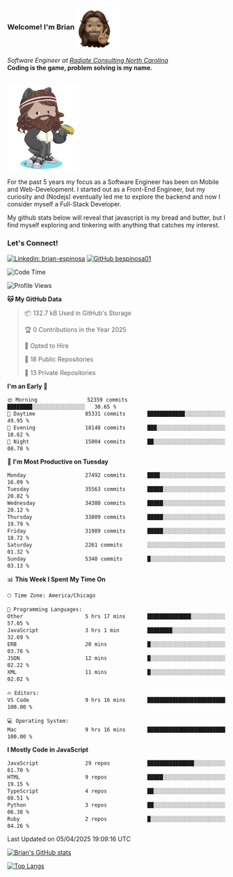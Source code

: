 ###  Welcome! I'm Brian <img align="center" src="https://github.com/bespinosa01/bespinosa01/blob/main/assets/peace-animoji.png" height="100" /></h2>
<p><em>Software Engineer at <a href="https://www.radiateconsulting.coop/north-carolina-tech-coop">Radiate Consulting North Carolina</a>
 <br/>
<!-- </br>Developer Consultant at <a href="https://codethedream.org/">Code The Dream</a> -->
</em> <b>Coding is the game, problem solving is my name.</b></p>

<br/>


 <img align="center" src="https://github.com/bespinosa01/bespinosa01/blob/main/assets/octo-me.png" height="200" /> 
 <p>
 For the past 5 years my focus as a Software Engineer has been on Mobile and Web-Development. I started out as a Front-End Engineer, but my curiosity and (Nodejs) eventually led me to explore the backend and now I consider myself a Full-Stack Developer.
</p>
<p>
 My github stats below will reveal that javascript is my bread and butter, but I find myself exploring and tinkering with anything that catches my interest. 
 </p>
 
 
### Let's Connect!

[![Linkedin: brian-espinosa](https://img.shields.io/badge/-brian--espinosa-blue?style=flat-square&logo=Linkedin&logoColor=white&link=https://www.linkedin.com/in/brian-espinosa/)](https://www.linkedin.com/in/brian-espinosa/)
[![GitHub bespinosa01](https://img.shields.io/github/followers/bespinosa01?label=follow&style=social)](https://github.com/bespinosa01)



<!--START_SECTION:waka-->
![Code Time](http://img.shields.io/badge/Code%20Time-1%2C766%20hrs%2011%20mins-blue)

![Profile Views](http://img.shields.io/badge/Profile%20Views-0-blue)

**🐱 My GitHub Data** 

> 📦 132.7 kB Used in GitHub's Storage 
 > 
> 🏆 0 Contributions in the Year 2025
 > 
> 💼 Opted to Hire
 > 
> 📜 18 Public Repositories 
 > 
> 🔑 13 Private Repositories 
 > 
**I'm an Early 🐤** 

```text
🌞 Morning                52359 commits       ████████░░░░░░░░░░░░░░░░░   30.65 % 
🌆 Daytime                85331 commits       ████████████░░░░░░░░░░░░░   49.95 % 
🌃 Evening                18148 commits       ███░░░░░░░░░░░░░░░░░░░░░░   10.62 % 
🌙 Night                  15004 commits       ██░░░░░░░░░░░░░░░░░░░░░░░   08.78 % 
```
📅 **I'm Most Productive on Tuesday** 

```text
Monday                   27492 commits       ████░░░░░░░░░░░░░░░░░░░░░   16.09 % 
Tuesday                  35563 commits       █████░░░░░░░░░░░░░░░░░░░░   20.82 % 
Wednesday                34380 commits       █████░░░░░░░░░░░░░░░░░░░░   20.12 % 
Thursday                 33809 commits       █████░░░░░░░░░░░░░░░░░░░░   19.79 % 
Friday                   31989 commits       █████░░░░░░░░░░░░░░░░░░░░   18.72 % 
Saturday                 2261 commits        ░░░░░░░░░░░░░░░░░░░░░░░░░   01.32 % 
Sunday                   5348 commits        █░░░░░░░░░░░░░░░░░░░░░░░░   03.13 % 
```


📊 **This Week I Spent My Time On** 

```text
🕑︎ Time Zone: America/Chicago

💬 Programming Languages: 
Other                    5 hrs 17 mins       ██████████████░░░░░░░░░░░   57.05 % 
JavaScript               3 hrs 1 min         ████████░░░░░░░░░░░░░░░░░   32.69 % 
ERB                      20 mins             █░░░░░░░░░░░░░░░░░░░░░░░░   03.76 % 
JSON                     12 mins             █░░░░░░░░░░░░░░░░░░░░░░░░   02.22 % 
XML                      11 mins             █░░░░░░░░░░░░░░░░░░░░░░░░   02.02 % 

🔥 Editors: 
VS Code                  9 hrs 16 mins       █████████████████████████   100.00 % 

💻 Operating System: 
Mac                      9 hrs 16 mins       █████████████████████████   100.00 % 
```

**I Mostly Code in JavaScript** 

```text
JavaScript               29 repos            ███████████████░░░░░░░░░░   61.70 % 
HTML                     9 repos             █████░░░░░░░░░░░░░░░░░░░░   19.15 % 
TypeScript               4 repos             ██░░░░░░░░░░░░░░░░░░░░░░░   08.51 % 
Python                   3 repos             ██░░░░░░░░░░░░░░░░░░░░░░░   06.38 % 
Ruby                     2 repos             █░░░░░░░░░░░░░░░░░░░░░░░░   04.26 % 
```




 Last Updated on 05/04/2025 19:09:16 UTC
<!--END_SECTION:waka-->


<!--  Github STATS -->
[![Brian's GitHub stats](https://github-readme-stats.vercel.app/api?username=bespinosa01&hide=stars,contribs&count_private=true&show_icons=true)](https://github.com/anuraghazra/github-readme-stats)

[![Top Langs](https://github-readme-stats.vercel.app/api/top-langs/?username=bespinosa01&layout=compact)](https://github.com/anuraghazra/github-readme-stats)



<!--
**bespinosa01/bespinosa01** is a ✨ _special_ ✨ repository because its `README.md` (this file) appears on your GitHub profile.

Here are some ideas to get you started:

- 🔭 I’m currently working on ...
- 🌱 I’m currently learning ...
- 👯 I’m looking to collaborate on ...
- 🤔 I’m looking for help with ...
- 💬 Ask me about ...
- 📫 How to reach me: ...
- 😄 Pronouns: ...
- ⚡ Fun fact: ...
-->
